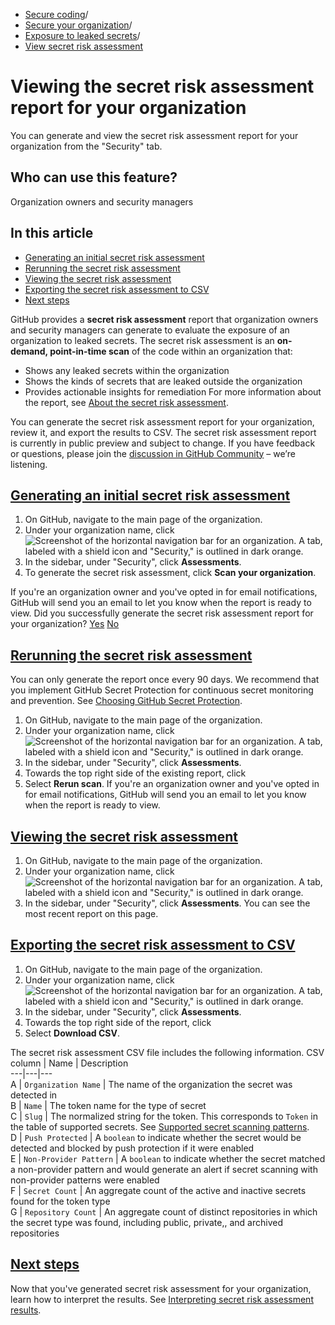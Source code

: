   * [Secure coding](https://docs.github.com/en/code-security "Secure coding")/
  * [Secure your organization](https://docs.github.com/en/code-security/securing-your-organization "Secure your organization")/
  * [Exposure to leaked secrets](https://docs.github.com/en/code-security/securing-your-organization/understanding-your-organizations-exposure-to-leaked-secrets "Exposure to leaked secrets")/
  * [View secret risk assessment](https://docs.github.com/en/code-security/securing-your-organization/understanding-your-organizations-exposure-to-leaked-secrets/viewing-the-secret-risk-assessment-report-for-your-organization "View secret risk assessment")


# Viewing the secret risk assessment report for your organization
You can generate and view the secret risk assessment report for your organization from the "Security" tab.
## Who can use this feature?
Organization owners and security managers
## In this article
  * [Generating an initial secret risk assessment](https://docs.github.com/en/code-security/securing-your-organization/understanding-your-organizations-exposure-to-leaked-secrets/viewing-the-secret-risk-assessment-report-for-your-organization#generating-an-initial-secret-risk-assessment)
  * [Rerunning the secret risk assessment](https://docs.github.com/en/code-security/securing-your-organization/understanding-your-organizations-exposure-to-leaked-secrets/viewing-the-secret-risk-assessment-report-for-your-organization#rerunning-the-secret-risk-assessment)
  * [Viewing the secret risk assessment](https://docs.github.com/en/code-security/securing-your-organization/understanding-your-organizations-exposure-to-leaked-secrets/viewing-the-secret-risk-assessment-report-for-your-organization#viewing-the-secret-risk-assessment)
  * [Exporting the secret risk assessment to CSV](https://docs.github.com/en/code-security/securing-your-organization/understanding-your-organizations-exposure-to-leaked-secrets/viewing-the-secret-risk-assessment-report-for-your-organization#exporting-the-secret-risk-assessment-to-csv)
  * [Next steps](https://docs.github.com/en/code-security/securing-your-organization/understanding-your-organizations-exposure-to-leaked-secrets/viewing-the-secret-risk-assessment-report-for-your-organization#next-steps)


GitHub provides a **secret risk assessment** report that organization owners and security managers can generate to evaluate the exposure of an organization to leaked secrets. The secret risk assessment is an **on-demand, point-in-time scan** of the code within an organization that:
  * Shows any leaked secrets within the organization
  * Shows the kinds of secrets that are leaked outside the organization
  * Provides actionable insights for remediation For more information about the report, see [About the secret risk assessment](https://docs.github.com/en/code-security/securing-your-organization/understanding-your-organizations-exposure-to-leaked-secrets/about-secret-risk-assessment).


You can generate the secret risk assessment report for your organization, review it, and export the results to CSV.
The secret risk assessment report is currently in public preview and subject to change. If you have feedback or questions, please join the [discussion in GitHub Community](https://github.com/orgs/community/discussions/153016) – we’re listening.
## [Generating an initial secret risk assessment](https://docs.github.com/en/code-security/securing-your-organization/understanding-your-organizations-exposure-to-leaked-secrets/viewing-the-secret-risk-assessment-report-for-your-organization#generating-an-initial-secret-risk-assessment)
  1. On GitHub, navigate to the main page of the organization.
  2. Under your organization name, click 
![Screenshot of the horizontal navigation bar for an organization. A tab, labeled with a shield icon and "Security," is outlined in dark orange.](https://docs.github.com/assets/cb-22170/images/help/organizations/organization-security-tab.png)
  3. In the sidebar, under "Security", click **Assessments**.
  4. To generate the secret risk assessment, click **Scan your organization**.


If you're an organization owner and you've opted in for email notifications, GitHub will send you an email to let you know when the report is ready to view.
Did you successfully generate the secret risk assessment report for your organization?
[Yes](https://docs.github.io/success-test/yes.html) [No](https://docs.github.io/success-test/no.html)
## [Rerunning the secret risk assessment](https://docs.github.com/en/code-security/securing-your-organization/understanding-your-organizations-exposure-to-leaked-secrets/viewing-the-secret-risk-assessment-report-for-your-organization#rerunning-the-secret-risk-assessment)
You can only generate the report once every 90 days. We recommend that you implement GitHub Secret Protection for continuous secret monitoring and prevention. See [Choosing GitHub Secret Protection](https://docs.github.com/en/code-security/securing-your-organization/understanding-your-organizations-exposure-to-leaked-secrets/choosing-github-secret-protection).
  1. On GitHub, navigate to the main page of the organization.
  2. Under your organization name, click 
![Screenshot of the horizontal navigation bar for an organization. A tab, labeled with a shield icon and "Security," is outlined in dark orange.](https://docs.github.com/assets/cb-22170/images/help/organizations/organization-security-tab.png)
  3. In the sidebar, under "Security", click **Assessments**.
  4. Towards the top right side of the existing report, click 
  5. Select **Rerun scan**.
If you're an organization owner and you've opted in for email notifications, GitHub will send you an email to let you know when the report is ready to view.


## [Viewing the secret risk assessment](https://docs.github.com/en/code-security/securing-your-organization/understanding-your-organizations-exposure-to-leaked-secrets/viewing-the-secret-risk-assessment-report-for-your-organization#viewing-the-secret-risk-assessment)
  1. On GitHub, navigate to the main page of the organization.
  2. Under your organization name, click 
![Screenshot of the horizontal navigation bar for an organization. A tab, labeled with a shield icon and "Security," is outlined in dark orange.](https://docs.github.com/assets/cb-22170/images/help/organizations/organization-security-tab.png)
  3. In the sidebar, under "Security", click **Assessments**. You can see the most recent report on this page.


## [Exporting the secret risk assessment to CSV](https://docs.github.com/en/code-security/securing-your-organization/understanding-your-organizations-exposure-to-leaked-secrets/viewing-the-secret-risk-assessment-report-for-your-organization#exporting-the-secret-risk-assessment-to-csv)
  1. On GitHub, navigate to the main page of the organization.
  2. Under your organization name, click 
![Screenshot of the horizontal navigation bar for an organization. A tab, labeled with a shield icon and "Security," is outlined in dark orange.](https://docs.github.com/assets/cb-22170/images/help/organizations/organization-security-tab.png)
  3. In the sidebar, under "Security", click **Assessments**.
  4. Towards the top right side of the report, click 
  5. Select **Download CSV**.


The secret risk assessment CSV file includes the following information.
CSV column | Name | Description  
---|---|---  
A | `Organization Name` | The name of the organization the secret was detected in  
B | `Name` | The token name for the type of secret  
C | `Slug` | The normalized string for the token. This corresponds to `Token` in the table of supported secrets. See [Supported secret scanning patterns](https://docs.github.com/en/code-security/secret-scanning/introduction/supported-secret-scanning-patterns#supported-secrets).  
D | `Push Protected` | A `boolean` to indicate whether the secret would be detected and blocked by push protection if it were enabled  
E | `Non-Provider Pattern` | A `boolean` to indicate whether the secret matched a non-provider pattern and would generate an alert if secret scanning with non-provider patterns were enabled  
F | `Secret Count` | An aggregate count of the active and inactive secrets found for the token type  
G | `Repository Count` | An aggregate count of distinct repositories in which the secret type was found, including public, private,, and archived repositories  
## [Next steps](https://docs.github.com/en/code-security/securing-your-organization/understanding-your-organizations-exposure-to-leaked-secrets/viewing-the-secret-risk-assessment-report-for-your-organization#next-steps)
Now that you've generated secret risk assessment for your organization, learn how to interpret the results. See [Interpreting secret risk assessment results](https://docs.github.com/en/code-security/securing-your-organization/understanding-your-organizations-exposure-to-leaked-secrets/interpreting-secret-risk-assessment-results).
